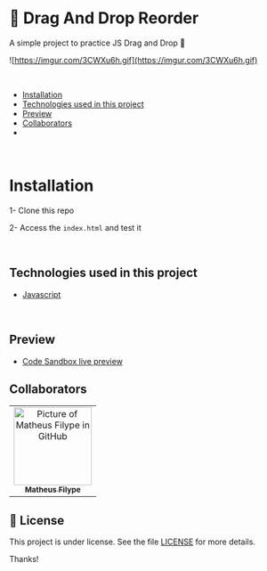 # 💸 Drag And Drop Reorder

A simple project to practice JS Drag and Drop 🚀

![https://imgur.com/3CWXu6h.gif](https://imgur.com/3CWXu6h.gif)

<br/>

- [Installation](#installation)
- [Technologies used in this project](#technologies-used-in-this-project)
- [Preview](#preview)
- [Collaborators](#collaborators)
- 
<br/>

# <strong>Installation</strong>

1- Clone this repo

2- Access the `index.html` and test it

</br>

## Technologies used in this project

- [Javascript](https://developer.mozilla.org/pt-BR/docs/Web/JavaScript)

<br/>

## Preview 
- [Code Sandbox live preview](https://codesandbox.io/s/pure-javascript-drag-and-drop-1hvtf2?file=/README.md)

## Collaborators

<table>
  <tr>
    <td align="center">
      <a href="#">
        <img src="https://avatars.githubusercontent.com/u/67132916?v=4" width="140px;" alt="Picture of Matheus Filype in GitHub"/><br>
        <sub>
          <b>Matheus Filype</b>
        </sub>
      </a>
    </td>
  </tr>
</table>

## 📝 License

This project is under license. See the file [LICENSE](LICENSE.md) for more details.

Thanks!
